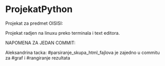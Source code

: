 # ProjekatPython
Projekat za predmet OISISI:

Projekat radjen na linuxu preko terminala i text editora.

NAPOMENA ZA JEDAN COMMIT:

Aleksandrina tacka: #parsiranje_skupa_html_fajlova je zajedno u commitu za #graf i #rangiranje rezultata
